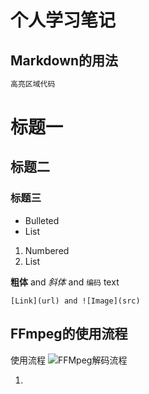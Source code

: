 # 个人学习笔记


## Markdown的用法

```markdown
高亮区域代码
```
# 标题一    
## 标题二  
### 标题三

- Bulleted
- List

1. Numbered
2. List

**粗体** and _斜体_ and `编码` text
```
[Link](url) and ![Image](src)
```

## FFmpeg的使用流程
使用流程
![FFMpeg解码流程](https://img-blog.csdnimg.cn/20190131151319528.png?x-oss-process=image/watermark,type_ZmFuZ3poZW5naGVpdGk,shadow_10,text_aHR0cHM6Ly9ibG9nLmNzZG4ubmV0L0ZQR0FUT00=,size_16,color_FFFFFF,t_70#pic_center)

1. 



##   
